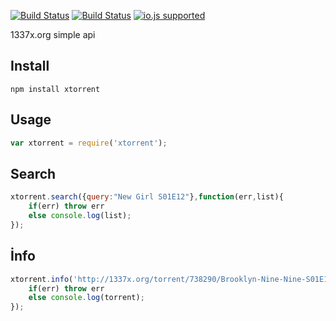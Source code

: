 [![Build Status](http://img.shields.io/travis/ayhankuru/xtorrent.svg?style=flat-square)](https://travis-ci.org/ayhankuru/xtorrent) [![Build Status](https://img.shields.io/david/ayhankuru/xtorrent.svg?style=flat-square)](https://david-dm.org/ayhankuru/xtorrent) [![io.js supported](https://img.shields.io/badge/io.js-supported-green.svg?style=flat-square)](https://iojs.org) 

1337x.org simple api


## Install

```
npm install xtorrent
```

## Usage

```js
var xtorrent = require('xtorrent');
```

## Search


```js
xtorrent.search({query:"New Girl S01E12"},function(err,list){
    if(err) throw err
    else console.log(list);
});
```

## İnfo


```js
xtorrent.info('http://1337x.org/torrent/738290/Brooklyn-Nine-Nine-S01E15-HDTV-x264-2HD-ettv/',function(err,torrent){
    if(err) throw err
    else console.log(torrent);
});
```

